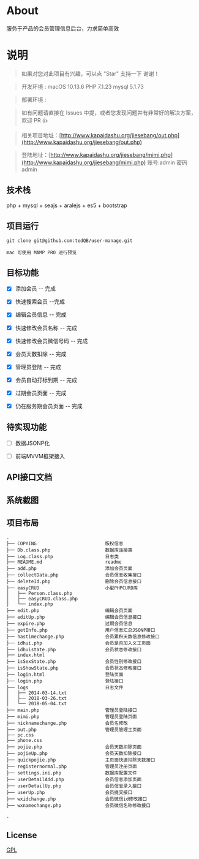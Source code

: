 # About

服务于产品的会员管理信息后台，力求简单高效


# 说明

>  如果对您对此项目有兴趣，可以点 "Star" 支持一下 谢谢！

>  开发环境 : macOS 10.13.6  PHP 7.1.23  mysql 5.1.73 

>  部署环境 :

>  如有问题请直接在 Issues 中提，或者您发现问题并有非常好的解决方案，欢迎 PR 👍

>  相关项目地址：[http://www.kapaidashu.org/jiesebang/out.php](http://www.kapaidashu.org/jiesebang/out.php)

>  登陆地址：[http://www.kapaidashu.org/jiesebang/mimi.php](http://www.kapaidashu.org/jiesebang/mimi.php)
   账号:admin 密码 admin

## 技术栈

php + mysql + seajs + aralejs + es5 + bootstrap


## 项目运行


```
git clone git@github.com:tedQB/user-manage.git 

mac 可使用 MAMP PRO 进行预览

```


## 目标功能

- [x] 添加会员 -- 完成
- [x] 快速搜索会员 --完成
- [x] 编辑会员信息 -- 完成
- [x] 快速修改会员名称 -- 完成
- [x] 快速修改会员微信号码 -- 完成
- [x] 会员天数扣除 -- 完成
- [x] 管理员登陆 -- 完成
- [x] 会员自动打标到期 -- 完成
- [x] 过期会员页面 -- 完成
- [x] 仍在服务期会员页面 -- 完成


## 待实现功能

- [ ] 数据JSONP化 
- [ ] 前端MVVM框架接入


## API接口文档

## 系统截图

## 项目布局

```
.
├── COPYING                         版权信息
├── Db.class.php                    数据库连接类
├── Log.class.php                   日志类
├── README.md                       readme
├── add.php                         添加会员页面
├── collectData.php                 会员信息收集接口
├── deleteId.php                    删除会员信息接口
├── easyCRUD                        小型PHPCURD库
│   ├── Person.class.php
│   ├── easyCRUD.class.php
│   └── index.php
├── edit.php                        编辑会员页面
├── editUp.php                      编辑会员信息接口
├── expire.php                      过期会员信息
├── getInfo.php                     用户信息汇总JSONP接口
├── hastimechange.php               会员累积天数信息修改接口
├── idhui.php                       会员是否加入义工页面
├── idhuistate.php                  会员状态修改接口
├── index.html                      
├── isSexState.php                  会员性别修改接口
├── isShowState.php                 会员状态修改接口
├── login.html                      登陆页面
├── login.php                       登陆接口
├── logs                            日志文件
│   ├── 2014-03-14.txt
│   ├── 2018-03-26.txt
│   └── 2018-05-04.txt
├── main.php                        管理员登陆接口
├── mimi.php                        管理员登陆页面
├── nicknamechange.php              会员名修改
├── out.php                         管理员管理主页面
├── pc.css  
├── phone.css
├── pojie.php                       会员天数扣除页面
├── pojieUp.php                     会员天数扣除接口
├── quickpojie.php                  主页面快速扣除天数接口
├── registernormal.php              管理员注册页面
├── settings.ini.php                数据库配置文件
├── userDetailAdd.php               会员信息添加页面
├── userDetailUp.php                会员信息录入接口
├── userUp.php                      会员提交接口
├── wxidchange.php                  会员微信id修改接口
├── wxnamechange.php                会员微信名称修改接口

.

```

## License

[GPL](https://raw.githubusercontent.com/tedQB/user-manage/master/COPYING)

